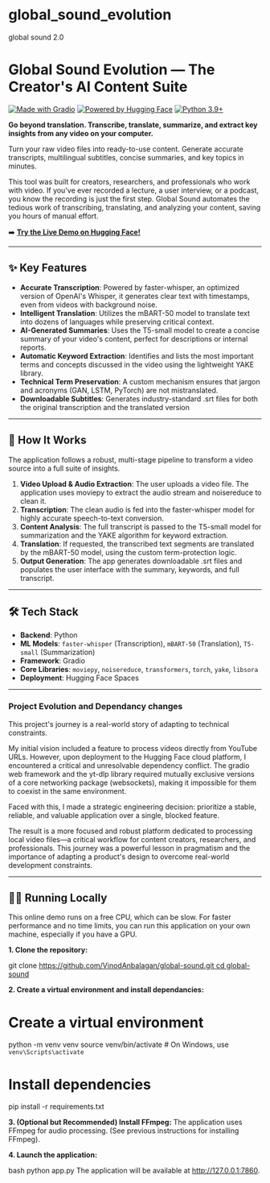 # global_sound_evolution
global sound 2.0
# Global Sound Evolution — The Creator's AI Content Suite

[![Made with Gradio](https://img.shields.io/badge/Made%20with-Gradio-orange)](https://gradio.app/)
[![Powered by Hugging Face](https://img.shields.io/badge/🤗-Powered%20by%20Hugging%20Face-yellow.svg)](https://huggingface.co/)
[![Python 3.9+](https://img.shields.io/badge/python-3.9+-blue.svg)](https://www.python.org/downloads/release/python-390/)

**Go beyond translation. Transcribe, translate, summarize, and extract key insights from any video on your computer.**

Turn your raw video files into ready-to-use content. Generate accurate transcripts, multilingual subtitles, concise summaries, and key topics in minutes.

This tool was built for creators, researchers, and professionals who work with video. If you've ever recorded a lecture, a user interview, or a podcast, you know the recording is just the first step. Global Sound automates the tedious work of transcribing, translating, and analyzing your content, saving you hours of manual effort.

➡️ **[Try the Live Demo on Hugging Face!](https://huggingface.co/spaces/vinod-anbalagan/Global_Sound_Evolution)** 

---

## ✨ Key Features

- **Accurate Transcription**: Powered by faster-whisper, an optimized version of OpenAI's Whisper, it generates clear text with timestamps, even from videos with background noise.
- **Intelligent Translation**: Utilizes the mBART-50 model to translate text into dozens of languages while preserving critical context.
- **AI-Generated Summaries**: Uses the T5-small model to create a concise summary of your video's content, perfect for descriptions or internal reports.
- **Automatic Keyword Extraction**: Identifies and lists the most important terms and concepts discussed in the video using the lightweight YAKE library.
- **Technical Term Preservation**: A custom mechanism ensures that jargon and acronyms (GAN, LSTM, PyTorch) are not mistranslated.
- **Downloadable Subtitles**: Generates industry-standard .srt files for both the original transcription and the translated version

---

## 🚀 How It Works

The application follows a robust, multi-stage pipeline to transform a video source into a full suite of insights.

1. **Video Upload & Audio Extraction**: The user uploads a video file. The application uses moviepy to extract the audio stream and noisereduce to clean it.
2. **Transcription**: The clean audio is fed into the faster-whisper model for highly accurate speech-to-text conversion.
3. **Content Analysis**: The full transcript is passed to the T5-small model for summarization and the YAKE algorithm for keyword extraction.
4. **Translation**: If requested, the transcribed text segments are translated by the mBART-50 model, using the custom term-protection logic.
5. **Output Generation**: The app generates downloadable .srt files and populates the user interface with the summary, keywords, and full transcript.
---

## 🛠️ Tech Stack

-   **Backend**: Python
-   **ML Models**: `faster-whisper` (Transcription), `mBART-50` (Translation), `T5-small` (Summarization)
-   **Framework**: Gradio
-   **Core Libraries**:  `moviepy`, `noisereduce`, `transformers`, `torch`, `yake`, `libsora`
-   **Deployment**: Hugging Face Spaces

---
### Project Evolution and Dependancy changes
This project's journey is a real-world story of adapting to technical constraints.

My initial vision included a feature to process videos directly from YouTube URLs. However, upon deployment to the Hugging Face cloud platform, I encountered a critical and unresolvable dependency conflict. The gradio web framework and the yt-dlp library required mutually exclusive versions of a core networking package (websockets), making it impossible for them to coexist in the same environment.

Faced with this, I made a strategic engineering decision: prioritize a stable, reliable, and valuable application over a single, blocked feature.

The result is a more focused and robust platform dedicated to processing local video files—a critical workflow for content creators, researchers, and professionals. This journey was a powerful lesson in pragmatism and the importance of adapting a product's design to overcome real-world development constraints.

---
## 🏃‍♀️ Running Locally

This online demo runs on a free CPU, which can be slow. For faster performance and no time limits, you can run this application on your own machine, especially if you have a GPU.

**1. Clone the repository:**

git clone [https://github.com/VinodAnbalagan/global-sound.git
cd global-sound](https://github.com/VinodAnbalagan/global_sound_evolution)

**2. Create a virtual environment and install dependancies:**
# Create a virtual environment
python -m venv venv
source venv/bin/activate  # On Windows, use `venv\Scripts\activate`

# Install dependencies
pip install -r requirements.txt

**3. (Optional but Recommended) Install FFmpeg:**
The application uses FFmpeg for audio processing. (See previous instructions for installing FFmpeg).

**4. Launch the application:**

bash
python app.py
The application will be available at http://127.0.0.1:7860.

